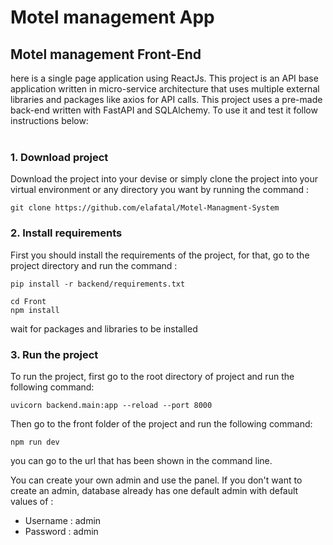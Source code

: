 
# Motel management App

## Motel management Front-End

here is a single page application using ReactJs.
This project is an API base application written in micro-service architecture that uses multiple external libraries and packages like axios for API calls.
This project uses a pre-made back-end written with FastAPI and SQLAlchemy.
To use it and test it follow instructions below:
<br><br>

### 1. Download project

Download the project into your devise or simply clone the project into your virtual environment or any directory
you want by running the
command :

```commandline
git clone https://github.com/elafatal/Motel-Managment-System
```

### 2. Install requirements

First you should install the requirements of the project, for that, go to the project directory and run the command :

```commandline
pip install -r backend/requirements.txt 
```
```commandline
cd Front
npm install
```

wait for packages and libraries to be installed

### 3. Run the project

To run the project, first go to the root directory of project and run the following command:

```commandline
uvicorn backend.main:app --reload --port 8000
```

Then go to the front folder of the project and run the following command:

```commandline
npm run dev 
```
you can go to the url that has been shown in the command line.


You can create your own admin and use the panel. If you don't want to create an admin, database already has one default admin with default values of :

- Username : admin
- Password : admin